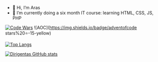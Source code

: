 - 👋 Hi, I’m Aras
- 🌱 I’m currently doing a six month IT course: learning HTML, CSS, JS, PHP

[![Code Wars](https://www.codewars.com/users/Dirigentas/badges/large)](https://www.codewars.com/users/Dirigentas)
![AOC](https://img.shields.io/badge/adventofcode stars%20⭐-15-yellow)




[![Top Langs](https://github-readme-stats.vercel.app/api/top-langs/?username=Dirigentas&layout=compact)](https://github.com/Dirigentas/github-readme-stats)

[![Dirigentas GitHub stats](https://github-readme-stats.vercel.app/api?username=Dirigentas)](https://github.com/Dirigentas/github-readme-stats)

<!---
Dirigentas/Dirigentas is a ✨ special ✨ repository because its `README.md` (this file) appears on your GitHub profile.
You can click the Preview link to take a look at your changes.

- 👀 I’m interested in ...
- 💞️ I’m looking to collaborate on ...
- 📫 How to reach me ...

[![Top Langs](https://github-readme-stats.vercel.app/api/top-langs/?username=Dirigentas)](https://github.com/Dirigentas/github-readme-stats)
--->
